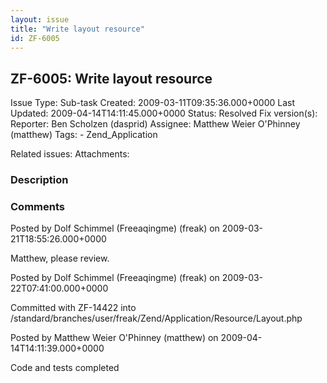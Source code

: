 ```yaml
---
layout: issue
title: "Write layout resource"
id: ZF-6005
---
```


ZF-6005: Write layout resource
------------------------------

 Issue Type: Sub-task Created: 2009-03-11T09:35:36.000+0000 Last Updated: 2009-04-14T14:11:45.000+0000 Status: Resolved Fix version(s): 
 Reporter:  Ben Scholzen (dasprid)  Assignee:  Matthew Weier O'Phinney (matthew)  Tags: - Zend\_Application
 
 Related issues: 
 Attachments: 
### Description

 

 

### Comments

Posted by Dolf Schimmel (Freeaqingme) (freak) on 2009-03-21T18:55:26.000+0000

Matthew, please review.

 

 

Posted by Dolf Schimmel (Freeaqingme) (freak) on 2009-03-22T07:41:00.000+0000

Committed with ZF-14422 into /standard/branches/user/freak/Zend/Application/Resource/Layout.php

 

 

Posted by Matthew Weier O'Phinney (matthew) on 2009-04-14T14:11:39.000+0000

Code and tests completed

 

 